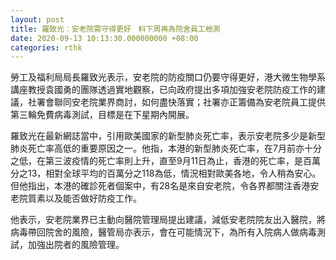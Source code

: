 ```yaml
---
layout: post
title: 羅致光︰安老院需守得更好　料下周再為院舍員工檢測
date: 2020-09-13 10:13:30.000000000 +08:00
categories: rthk
---
```


勞工及福利局局長羅致光表示，安老院的防疫關口仍要守得更好，港大微生物學系講座教授袁國勇的團隊透過實地觀察，已向政府提出多項加強安老院防疫工作的建議，社署會聯同安老院業界商討，如何盡快落實；社署亦正籌備為安老院員工提供第三輪免費病毒測試，目標是在下星期內開展。

羅致光在最新網誌當中，引用歐美國家的新型肺炎死亡率，表示安老院多少是新型肺炎死亡率高低的重要原因之一。他指，本港的新型肺炎死亡率，在7月前亦十分之低，在第三波疫情的死亡率則上升，直至9月11日為止，香港的死亡率，是百萬分之13，相對全球平均的百萬分之118為低，情況相對歐美各地，令人稍為安心。但他指出，本港的確診死者個案中，有28名是來自安老院，令各界都關注香港安老院質素以及能否做好防疫工作。

他表示，安老院業界已主動向醫院管理局提出建議，減低安老院院友出入醫院，將病毒帶回院舍的風險，醫管局亦表示，會在可能情況下，為所有入院病人做病毒測試，加強出院者的風險管理。
